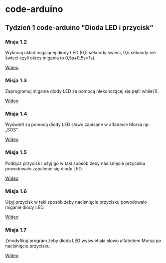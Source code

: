 # code-arduino

## Tydzień 1 code-arduino "Dioda LED i przycisk"

### Misja 1.2

Wykonaj układ migającej diody LED (0,5 sekundy świeci, 0,5 sekundy nie świeci czyli okres migania to 0,5s+0,5s=1s).

[Wideo](https://youtu.be/b-HtH7E3UxQ)


### Misja 1.3

Zaprogramuj miganie diody LED za pomocą niekończącej się pętli while(1).

[Wideo](https://youtu.be/6VuT4UYh6A4)


### Misja 1.4

Wyświetl za pomocą diody LED słowo zapisane w alfabecie Morsa np. „SOS”.

[Wideo](https://youtu.be/BaZnMTMjAFY)


### Misja 1.5

Podłącz przycisk i użyj go w taki sposób żeby naciśnięcie przycisku powodowało zapalenie się diody LED.

[Wideo](https://youtu.be/nH8uBsx95vo)


### Misja 1.6

Użyj przycisk w taki sposób żeby naciśnięcie przycisku powodowało miganie diody LED.

[Wideo](https://youtu.be/uVLTvePThfM)


### Misja 1.7

Zmodyfikuj program żeby dioda LED wyświetlała słowo alfabetem Morsa po naciśnięciu przycisku.

[Wideo](https://youtu.be/p-VDETMK13c)
